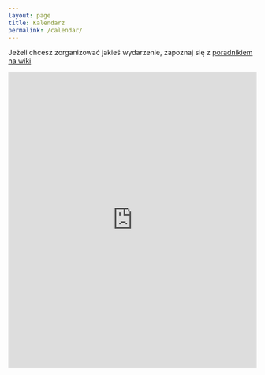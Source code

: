```yaml
---
layout: page
title: Kalendarz
permalink: /calendar/
---
```


Jeżeli chcesz zorganizować jakieś wydarzenie, zapoznaj się z [poradnikiem na wiki](//wiki.hs3.pl/zrob-se-meetup)

<iframe src="https://calendar.google.com/calendar/embed?showTitle=0&amp;mode=AGENDA&amp;height=600&amp;wkst=2&amp;hl=pl&amp;bgcolor=%23ffffff&amp;src=8s96dmhr9qv1akadn3b2el9kk8%40group.calendar.google.com&amp;color=%23A32929&amp;ctz=Europe%2FWarsaw" style="border: 0;  max-width: 100%; width:800px; height: 600px;" frameborder="0" scrolling="no"></iframe>

